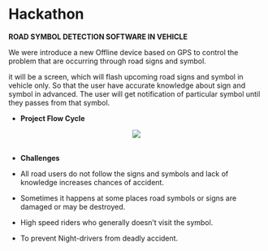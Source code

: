 # Hackathon

**ROAD SYMBOL DETECTION SOFTWARE IN VEHICLE**

   We were introduce a new Offline device based on GPS to control the problem that are occurring through road signs and symbol.

   it will be a screen, which will flash upcoming road signs and symbol in vehicle only. So that the user have accurate knowledge about sign and symbol in advanced. The user will get notification of particular symbol until they passes from that symbol.


* **Project Flow Cycle**

<div align="center">
  <img src="https://preview.ibb.co/i63j9o/Hackathon_flow_cycle.png"><br><br>
</div>

* **Challenges**

* All road users do not follow the signs and symbols and lack of knowledge increases chances of accident.

* Sometimes it happens at some places road symbols or signs are damaged or may be destroyed.

* High speed riders who generally doesn’t visit the symbol. 

* To prevent Night-drivers from deadly accident.


